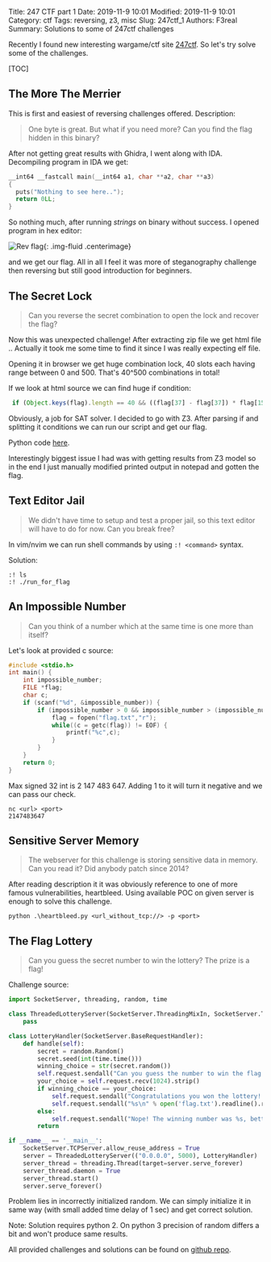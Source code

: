 Title: 247 CTF part 1
Date: 2019-11-9 10:01
Modified: 2019-11-9 10:01
Category: ctf
Tags: reversing, z3, misc 
Slug: 247ctf_1
Authors: F3real
Summary: Solutions to some of 247ctf challenges

Recently I found new interesting wargame/ctf site [247ctf](https://247ctf.com/).
So let's try solve some of the challenges.

[TOC]

## The More The Merrier

This is first and easiest of reversing challenges offered.
Description:

> One byte is great. But what if you need more? Can you find the flag hidden in this binary?

After not getting great results with Ghidra, I went along with IDA. Decompiling program in IDA we get:

~~~c
__int64 __fastcall main(__int64 a1, char **a2, char **a3)
{
  puts("Nothing to see here..");
  return 0LL;
}
~~~

So nothing much, after running *strings* on binary without success. I opened program in hex editor:

![Rev flag]({static}/images/2019_11_9_247ctf_rev1.png){: .img-fluid .centerimage}

and we get our flag. All in all I feel it was more of steganography challenge then reversing but still good introduction for beginners.

## The Secret Lock

> Can you reverse the secret combination to open the lock and recover the flag?

Now this was unexpected challenge! After extracting zip file we get html file .. Actually it took me some time to find it since I was really expecting elf file.

Opening it in browser we get huge combination lock, 40 slots each having range between 0 and 500. That's 40^500 combinations in total!

If we look at html source we can find huge if condition:

~~~javascript
 if (Object.keys(flag).length == 40 && ((flag[37] - flag[37]) * flag[15] == 0) && ((flag[3] + flag[31]) ^ (flag[29] + flag[8]) == 234) && ((flag[32] - flag[12]) * flag[9] == -2332) && ((flag[24] - flag[27] + flag[13]) ^ flag[6] == 114) && ((flag[38] - flag[15]) * flag[33] == 800) && ((flag[34] - flag[21]) * flag[26] == 98) && ((flag[29] + flag[0]) ^ (flag[8] + flag[38]) == 248) && ((flag[21] * flag[18]) ^ (flag[7] - flag[15]) == 2694) && ((flag[28] * flag[23]) ^ (flag[19] - flag[5]) == -9813) && ((flag[34] + flag[30]) ^ (flag[37] + flag[6]) == 72) && ((flag[23] - flag[22]) * flag[12] == 4950) && ((flag[9] * flag[28]) ^ (flag[20] - flag[11]) == 5143) && ((flag[2] * flag[22]) ^ (flag[37] - flag[0]) == 2759) && ((flag[26] - flag[12]) * flag[3] == -3350) && ((flag[35] * flag[0]) ^ (flag[23] - flag[21]) == 2698) && ((flag[20] + flag[31]) ^ (flag[5] + flag[10]) == 22) && ((flag[31] * flag[19]) ^ (flag[1] - flag[2]) == -2655) && ((flag[38] - flag[14]) * flag[18] == 55) && ((flag[29] - flag[19] + flag[10]) ^ flag[2] == 93) && ((flag[13] - flag[25] + flag[30]) ^ flag[29] == 13) && ((flag[35] + flag[33]) ^ (flag[26] + flag[21]) == 249) && ((flag[17] + flag[24]) ^ (flag[34] + flag[1]) == 253) && .....
~~~

Obviously, a job for SAT solver. I decided to go with Z3. After parsing if and splitting it conditions we can run our script and get our flag.

Python code [here](https://github.com/F3real/ctf_solutions/blob/master/2019/247ctf/secret_sol.py).

Interestingly biggest issue I had was with getting results from Z3 model so in the end I just manually modified printed output in notepad and gotten the flag.

## Text Editor Jail

> We didn't have time to setup and test a proper jail, so this text editor will have to do for now. Can you break free?

In vim/nvim we can run shell commands by using `:! <command>` syntax.

Solution:
~~~
:! ls
:! ./run_for_flag
~~~

## An Impossible Number

> Can you think of a number which at the same time is one more than itself?

Let's look at provided c source:

~~~c
#include <stdio.h>
int main() {
    int impossible_number;
    FILE *flag;
    char c;
    if (scanf("%d", &impossible_number)) {
        if (impossible_number > 0 && impossible_number > (impossible_number + 1)) {
            flag = fopen("flag.txt","r");
            while((c = getc(flag)) != EOF) {
                printf("%c",c);
            }
        }
    }
    return 0;
}
~~~

Max signed 32 int is 2 147 483 647. Adding 1 to it will turn it negative and we can pass our check.

~~~
nc <url> <port>
2147483647
~~~

## Sensitive Server Memory

> The webserver for this challenge is storing sensitive data in memory. Can you read it? Did anybody patch since 2014?

After reading description it it was obviously reference to one of more famous vulnerabilities, heartbleed. Using available POC on given server is enough to solve this challenge.

~~~
python .\heartbleed.py <url_without_tcp://> -p <port>
~~~

## The Flag Lottery

> Can you guess the secret number to win the lottery? The prize is a flag!

Challenge source:
~~~python
import SocketServer, threading, random, time

class ThreadedLotteryServer(SocketServer.ThreadingMixIn, SocketServer.TCPServer):
    pass

class LotteryHandler(SocketServer.BaseRequestHandler):
    def handle(self):
        secret = random.Random()
        secret.seed(int(time.time())) 
        winning_choice = str(secret.random())
        self.request.sendall("Can you guess the number to win the flag lottery?\n")
        your_choice = self.request.recv(1024).strip()
        if winning_choice == your_choice:
            self.request.sendall("Congratulations you won the lottery! Have a flag!\n")
            self.request.sendall("%s\n" % open('flag.txt').readline().rstrip())
        else:
            self.request.sendall("Nope! The winning number was %s, better luck next time!\n" % winning_choice)
        return

if __name__ == '__main__':
    SocketServer.TCPServer.allow_reuse_address = True
    server = ThreadedLotteryServer(("0.0.0.0", 5000), LotteryHandler)
    server_thread = threading.Thread(target=server.serve_forever)
    server_thread.daemon = True
    server_thread.start()
    server.serve_forever()
~~~

Problem lies in incorrectly initialized random. We can simply initialize it in same way (with small added time delay of 1 sec) and get correct solution.

Note: Solution requires python 2. On python 3 precision of random differs a bit and won't produce same results.


All provided challenges and solutions can be found on [github repo](https://github.com/F3real/ctf_solutions/tree/master/2019/247ctf).